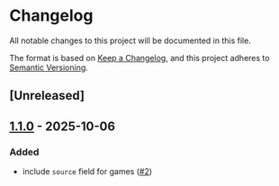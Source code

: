 # Changelog

All notable changes to this project will be documented in this file.

The format is based on [Keep a Changelog](https://keepachangelog.com/en/1.0.0/),
and this project adheres to [Semantic Versioning](https://semver.org/spec/v2.0.0.html).

## [Unreleased]

## [1.1.0](https://github.com/Rolv-Apneseth/rgd/compare/v1.0.0...v1.1.0) - 2025-10-06

### Added

- include `source` field for games ([#2](https://github.com/Rolv-Apneseth/rgd/pull/2))
